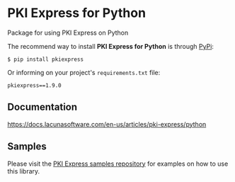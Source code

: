 # PKI Express for Python

Package for using PKI Express on Python

The recommend way to install **PKI Express for Python** is through [PyPi](https://pypi.org/):

    $ pip install pkiexpress

Or informing on your project's `requirements.txt` file:

    pkiexpress==1.9.0

## Documentation

https://docs.lacunasoftware.com/en-us/articles/pki-express/python

## Samples

Please visit the [PKI Express samples repository](https://github.com/LacunaSoftware/PkiExpressSamples/tree/master/Python)
for examples on how to use this library.
